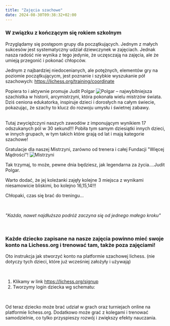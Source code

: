 ```yaml
---
title: "Zajęcia szachowe"
date: 2024-08-30T09:38:32+02:00
---
```

### W związku z kończącym się rokiem szkolnym 
Przyglądamy się postępom grupy dla początkujących. 
Jednym z małych sukcesów jest systematyczny udział dziewczynek w zajęciach.
Jednak nasza radość nie wynika z tego jedynie, że uczęsczają na zajęcia, ale że umieją przegonić i pokonać chłopców.


Jednym z najbardziej niedocenianych, ale potężnych, elementów gry na poziomie początkującycm, jest poznanie i szybkie wyszukanie pół szachowych:
https://lichess.org/training/coordinate

Popiera to i aktywnie promuje Judit Polgar 
![Polgar](/uploads/Judit_polgar_03.08.2008.jpg)
– najwybitniejsza szachistka w historii, arcymistrzyni, która pokonała wielu mistrzów świata. Dziś ceniona edukatorka, inspiruje dzieci i dorosłych na całym świecie, pokazując, że szachy to klucz do rozwoju umysłu i świetnej zabawy.

<br>
Tutaj zwyciężczyni naszych zawodów z imponującym wynikiem 17 odszukanych pól w 30 sekund!!!
Pobiła tym samym dziesiątki innych dzieci, w innych grupach, w tym takich które grają od lat i mają kategorie szachowe!

Gratulacje dla naszej Mistrzyni, zarówno od trenera i całej Fundacji "Więcej Mądrości"!
![Mistrzyni](/uploads/turka_puzle_best.png)


Tak trzymaj, to może, pewne dnia będziesz, jak legendarna za życia....Judit Polgar.


Warto dodać, że jej koleżanki zajęły kolejne 3 miejsca z wynikami niesamowicie bliskimi, bo kolejno 16,15,14!!!

Chłopaki, czas się brać do treningu...

<br>

<i>"Każda, nawet najdłuższa podróż zaczyna się od jednego małego kroku"</i>

<br>

### Każde dziecko zapisane na nasze zajęcia powinno mieć swoje konto na Lichess.org i trenować tam, także poza zajęciami!

Oto instrukcja jak stworzyć konto na platformie szachowej lichess. (nie dotyczy tych dzieci, które już wcześniej założyły i używają)

<br>

1. Klikamy w link https://lichess.org/signup
2. Tworzymy login dziecka wg schematu: 



<br>

Od teraz dziecko może brać udział w grach oraz turniejach online na platformie lichess.org. Dodatkowo może grać z kolegami i trenować samodzielnie, co tylko przyspieszy rozwój i zwiększy efekty nauczania.



